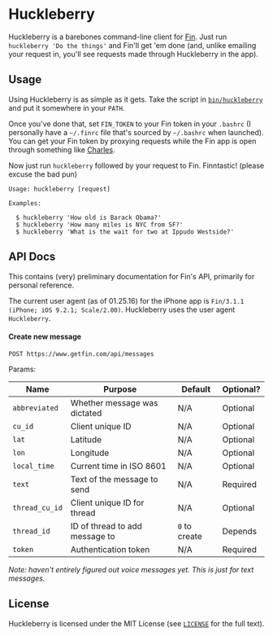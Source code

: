 # Huckleberry

Huckleberry is a barebones command-line client for [Fin](https://getfin.com).
Just run `huckleberry 'Do the things'` and Fin'll get 'em done (and, unlike
emailing your request in, you'll see requests made through Huckleberry in the
app).

## Usage

Using Huckleberry is as simple as it gets. Take the script in
[`bin/huckleberry`](bin/huckleberry) and put it somewhere in your `PATH`.

Once you've done that, set `FIN_TOKEN` to your Fin token in your `.bashrc` (I
personally have a `~/.finrc` file that's sourced by `~/.bashrc` when launched).
You can get your Fin token by proxying requests while the Fin app is open
through something like [Charles](https://www.charlesproxy.com/).

Now just run `huckleberry` followed by your request to Fin. Finntastic! (please
excuse the bad pun)

```
Usage: huckleberry [request]

Examples:

  $ huckleberry 'How old is Barack Obama?'
  $ huckleberry 'How many miles is NYC from SF?'
  $ huckleberry 'What is the wait for two at Ippudo Westside?'
```

## API Docs

This contains (very) preliminary documentation for Fin's API, primarily for
personal reference.

The current user agent (as of 01.25.16) for the iPhone app is `Fin/3.1.1
(iPhone; iOS 9.2.1; Scale/2.00)`. Huckleberry uses the user agent `Huckleberry`.

#### Create new message

    POST https://www.getfin.com/api/messages

Params:

| Name           | Purpose                        | Default       | Optional? |
| -------------- | ------------------------------ | ------------- | --------  |
| `abbreviated`  | Whether message was dictated   | N/A           | Optional  |
| `cu_id`        | Client unique ID               | N/A           | Optional  |
| `lat`          | Latitude                       | N/A           | Optional  |
| `lon`          | Longitude                      | N/A           | Optional  |
| `local_time`   | Current time in ISO 8601       | N/A           | Optional  |
| `text`         | Text of the message to send    | N/A           | Required  |
| `thread_cu_id` | Client unique ID for thread    | N/A           | Optional  |
| `thread_id`    | ID of thread to add message to | `0` to create | Depends   |
| `token`        | Authentication token           | N/A           | Required  |

_Note: haven't entirely figured out voice messages yet. This is just for text
messages._

## License

Huckleberry is licensed under the MIT License (see [`LICENSE`](LICENSE) for the
full text).

